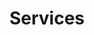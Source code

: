 ---
type: page
layout: services
url: /services
title: 'Services'
params:
page-status: 'inner-page'
---